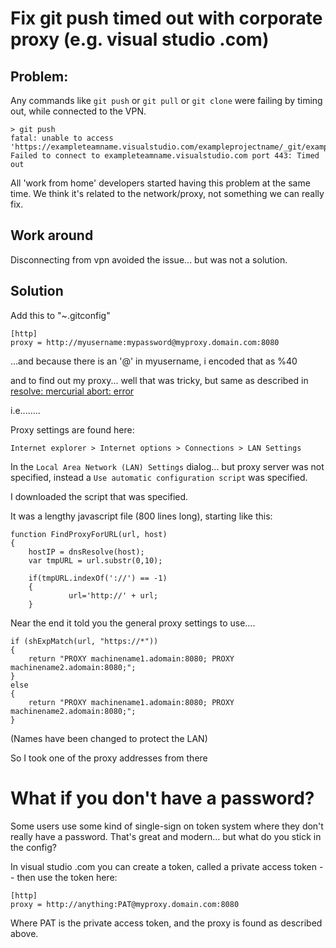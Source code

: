 # Fix git push timed out with corporate proxy (e.g. visual studio .com)


## Problem:

Any commands like `git push` or  `git pull` or `git clone` were failing by timing out, while connected to the VPN.



	> git push
	fatal: unable to access 'https://exampleteamname.visualstudio.com/exampleprojectname/_git/examplereponame/': Failed to connect to exampleteamname.visualstudio.com port 443: Timed out


All 'work from home' developers started having this problem at the same time. We think it's related to the network/proxy, not something we can really fix.


## Work around

Disconnecting from vpn avoided the issue... but was not a solution.

## Solution


Add this to "~\.gitconfig"

	[http]
	proxy = http://myusername:mypassword@myproxy.domain.com:8080

...and because there is an '@' in myusername, i encoded that as %40

and to find out my proxy... well that was tricky, but same as described in [resolve: mercurial abort: error](../mercurial/proxy_connection_attempt_failure.md)

i.e........

Proxy settings are found here:

	Internet explorer > Internet options > Connections > LAN Settings

In the `Local Area Network (LAN) Settings` dialog... but proxy server was not specified, instead a `Use automatic configuration script` was specified.

I downloaded the script that was specified.

It was a lengthy javascript file (800 lines long), starting like this:

	function FindProxyForURL(url, host)
	{
		hostIP = dnsResolve(host);
		var tmpURL = url.substr(0,10);

		if(tmpURL.indexOf('://') == -1)
		{
				 url='http://' + url;
		}

Near the end it told you the general proxy settings to use....


	if (shExpMatch(url, "https://*"))
	{
		return "PROXY machinename1.adomain:8080; PROXY machinename2.adomain:8080;";
	}
	else
	{
		return "PROXY machinename1.adomain:8080; PROXY machinename2.adomain:8080;";
	}

(Names have been changed to protect the LAN)

So I took one of the proxy addresses from there 


# What if you don't have a password?

Some users use some kind of single-sign on token system where they don't really have a password. That's great and modern... but what do you stick in the config?

In visual studio .com you can create a token, called a private access token -- then use the token here:



	[http]
	proxy = http://anything:PAT@myproxy.domain.com:8080

Where PAT is the private access token, and the proxy is found as described above.

